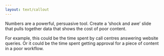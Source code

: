 ```yaml
---
layout: text/callout
---
```

Numbers are a powerful, persuasive tool. Create a ‘shock and awe’ slide that pulls together data that shows the cost of poor content. 

For example, this could be the time spent by call centres answering website queries. Or it  could be the time spent getting approval for a piece of content in a poor workflow.
